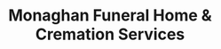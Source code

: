 ---
title: "Monaghan Funeral Home & Cremation Services"
url: /mechanicsville/monaghan-funeral-home-and-cremation-services/
shop: funeral directors
---